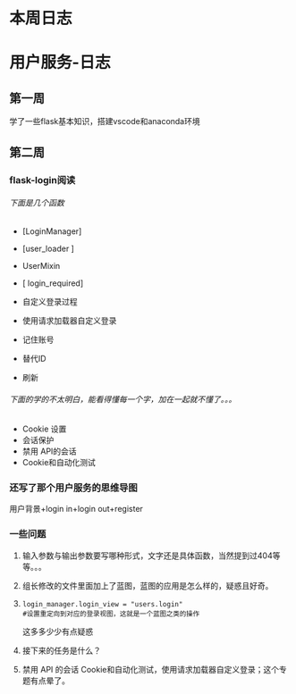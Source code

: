 # 本周日志


# 用户服务-日志

## 第一周

学了一些flask基本知识，搭建vscode和anaconda环境

## 第二周

### flask-login阅读

###### 下面是几个函数

- [LoginManager]
- [user_loader ]
- UserMixin

- [ login_required]
- 自定义登录过程
- 使用请求加载器自定义登录
- 记住账号
- 替代ID
- 刷新

###### 下面的学的不太明白，能看得懂每一个字，加在一起就不懂了。。。

- Cookie 设置
- 会话保护
- 禁用 API的会话
- Cookie和自动化测试

### 还写了那个用户服务的思维导图

用户背景+login in+login out+register

### 一些问题

1. 输入参数与输出参数要写哪种形式，文字还是具体函数，当然提到过404等等。。。

2. 组长修改的文件里面加上了蓝图，蓝图的应用是怎么样的，疑惑且好奇。

3. ```
   login_manager.login_view = "users.login"
   #设置重定向到对应的登录视图，这就是一个蓝图之类的操作
   ```

   这多多少少有点疑惑

4. 接下来的任务是什么？

5. 禁用 API 的会话 Cookie和自动化测试，使用请求加载器自定义登录；这个专题有点晕了。
